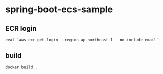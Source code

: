 # spring-boot-ecs-sample

## ECR login
 
```
eval `aws ecr get-login --region ap-northeast-1 --no-include-email`
```

## build

```
docker build .
```

